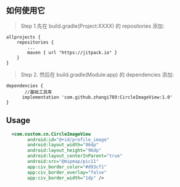 ## 如何使用它

> Step 1.先在 build.gradle(Project:XXXX) 的 repositories 添加:

	allprojects {
		repositories {
			...
			maven { url "https://jitpack.io" }
		}
	}
> Step 2. 然后在 build.gradle(Module:app) 的 dependencies 添加:

	dependencies {
	       //基础工具库
          implementation 'com.github.zhangi789:CircleImageView:1.0'
	}

Usage
-----
```xml
  <com.custom.cn.CircleImageView
        android:id="@+id/profile_image"
        android:layout_width="96dp"
        android:layout_height="96dp"
        android:layout_centerInParent="true"
        android:src="@mipmap/pic11"
        app:civ_border_color="#d93cf1"
        app:civ_border_overlay="false"
        app:civ_border_width="1dp" />


